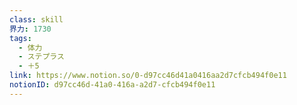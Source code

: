 ```yaml
---
class: skill
界力: 1730
tags:
  - 体力
  - ステプラス
  - ＋5
link: https://www.notion.so/0-d97cc46d41a0416aa2d7cfcb494f0e11
notionID: d97cc46d-41a0-416a-a2d7-cfcb494f0e11
---
```

